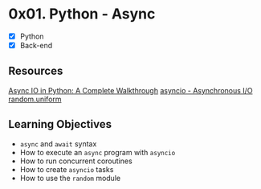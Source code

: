 # 0x01. Python - Async
- [x] Python
- [x] Back-end

## Resources
[Async IO in Python: A Complete Walkthrough](https://realpython.com/async-io-python/)
[asyncio - Asynchronous I/O](https://docs.python.org/3/library/random.html#random.uniform)
[random.uniform](https://docs.python.org/3/library/asyncio.html)

## Learning Objectives
* ```async``` and ```await``` syntax
* How to execute an ```async``` program with ```asyncio```
* How to run concurrent coroutines
* How to create ```asyncio``` tasks
* How to use the ```random``` module


